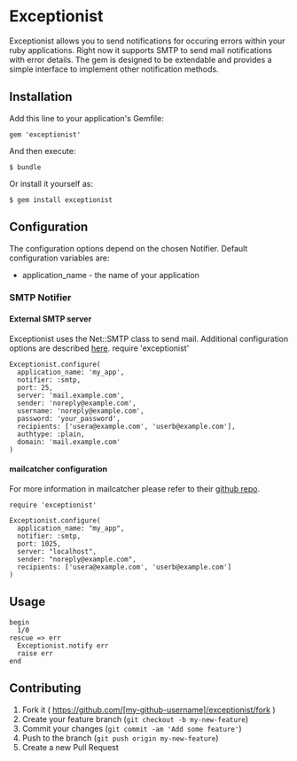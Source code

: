 # Exceptionist

Exceptionist allows you to send notifications for occuring errors within your ruby applications.
Right now it supports SMTP to send mail notifications with error details.
The gem is designed to be extendable and provides a simple interface to implement other notification
methods.

## Installation

Add this line to your application's Gemfile:

    gem 'exceptionist'


And then execute:

    $ bundle

Or install it yourself as:

    $ gem install exceptionist

## Configuration

The configuration options depend on the chosen Notifier.
Default configuration variables are:
* application_name - the name of your application

### SMTP Notifier

#### External SMTP server

Exceptionist uses the Net::SMTP class to send mail. Additional configuration options are described [here](http://ruby-doc.org/stdlib-2.0/libdoc/net/smtp/rdoc/Net/SMTP.html).
    require 'exceptionist'

    Exceptionist.configure(
      application_name: 'my_app',
      notifier: :smtp,
      port: 25,
      server: 'mail.example.com',
      sender: 'noreply@example.com',
      username: 'noreply@example.com',
      password: 'your_password',
      recipients: ['usera@example.com', 'userb@example.com'],
      authtype: :plain,
      domain: 'mail.example.com'
    )

#### mailcatcher configuration

For more information in mailcatcher please refer to their [github repo](https://github.com/sj26/mailcatcher).

    require 'exceptionist'

    Exceptionist.configure(
      application_name: "my_app",
      notifier: :smtp,
      port: 1025,
      server: "localhost",
      sender: "noreply@example.com",
      recipients: ['usera@example.com', 'userb@example.com']
    )

## Usage

    begin
      1/0
    rescue => err
      Exceptionist.notify err
      raise err
    end

## Contributing

1. Fork it ( https://github.com/[my-github-username]/exceptionist/fork )
2. Create your feature branch (`git checkout -b my-new-feature`)
3. Commit your changes (`git commit -am 'Add some feature'`)
4. Push to the branch (`git push origin my-new-feature`)
5. Create a new Pull Request
